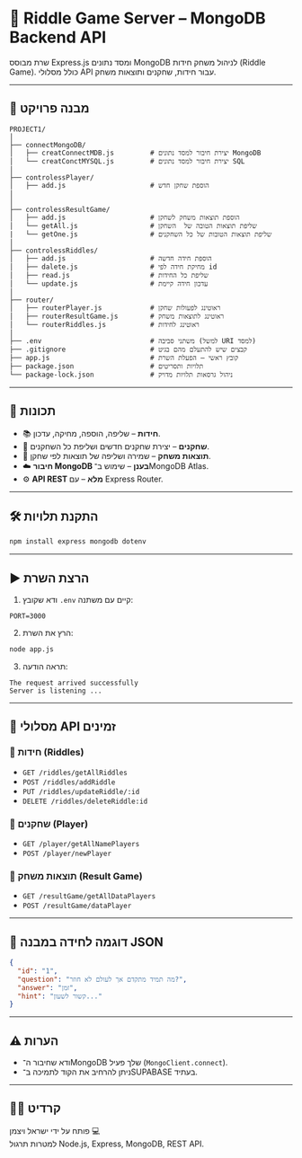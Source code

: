 
# 🧠 Riddle Game Server – MongoDB Backend API

שרת מבוסס Express.js ומסד נתונים MongoDB לניהול משחק חידות (Riddle Game). כולל מסלולי API עבור חידות, שחקנים ותוצאות משחק.

---

## 📂 מבנה פרויקט

```
PROJECT1/
│
├── connectMongoDB/
│   ├── creatConnectMDB.js         # יצירת חיבור למסד נתונים MongoDB
│   └── creatConctMYSQL.js         # יצירת חיבור למסד נתונים SQL
│
├── controlessPlayer/
│   ├── add.js                     # הוספת שחקן חדש
│   
│
├── controlessResultGame/
│   ├── add.js                     # הוספת תוצאות משחק לשחקן
│   └── getAll.js                  # שליפת תוצאות הטובה של  השחקן
|   └── getOne.js                  # שליפת תוצאות הטובות של כל השחקנים
│
├── controlessRiddles/
│   ├── add.js                     # הוספת חידה חדשה
│   ├── dalete.js                  # מחיקת חידה לפי id
│   ├── read.js                    # שליפת כל החידות
│   └── update.js                  # עדכון חידה קיימת
│
├── router/
│   ├── routerPlayer.js            # ראוטינג לפעולות שחקן
│   ├── routerResultGame.js        # ראוטינג לתוצאות משחק
│   └── routerRiddles.js           # ראוטינג לחידות
│
├── .env                           # משתני סביבה (למשל URI למסד)
├── .gitignore                     # קבצים שיש להתעלם מהם בגיט
├── app.js                         # קובץ ראשי – הפעלת השרת
├── package.json                   # תלויות ותסריטים
└── package-lock.json              # ניהול גרסאות תלויות מדויק
```

---

## 🚀 תכונות

- 📚 **חידות** – שליפה, הוספה, מחיקה, עדכון.
- 👥 **שחקנים** – יצירת שחקנים חדשים ושליפת כל השחקנים.
- 🧾 **תוצאות משחק** – שמירה ושליפה של תוצאות לפי שחקן.
- ☁️ **חיבור MongoDB בענן** – שימוש ב־MongoDB Atlas.
- ⚙️ **API REST מלא** – עם Express Router.

---

## 🛠️ התקנת תלויות

```bash
npm install express mongodb dotenv
```

---

## ▶️ הרצת השרת

1. ודא שקובץ `.env` קיים עם משתנה:
```env
PORT=3000
```

2. הרץ את השרת:

```bash
node app.js
```

3. תראה הודעה:
```
The request arrived successfully
Server is listening ...
```

---

## 🔗 מסלולי API זמינים

### 🧩 חידות (Riddles)
- `GET /riddles/getAllRiddles`
- `POST /riddles/addRiddle`
- `PUT /riddles/updateRiddle/:id`
- `DELETE /riddles/deleteRiddle:id`

### 👤 שחקנים (Player)
- `GET /player/getAllNamePlayers`
- `POST /player/newPlayer`

### 🧾 תוצאות משחק (Result Game)
- `GET /resultGame/getAllDataPlayers`
- `POST /resultGame/dataPlayer`

---

## 📌 דוגמה לחידה במבנה JSON

```json
{
  "id": "1",
  "question": "מה תמיד מתקדם אך לעולם לא חוזר?",
  "answer": "זמן",
  "hint": "קשור לשעון..."
}
```

---

## ⚠️ הערות

- ודא שחיבור ה־MongoDB שלך פעיל (`MongoClient.connect`).
- ניתן להרחיב את הקוד לתמיכה ב־SUPABASE בעתיד.

---

## 🧑‍💻 קרדיט

פותח על ידי ישראל ויצמן 💻  
למטרות תרגול Node.js, Express, MongoDB, REST API.

